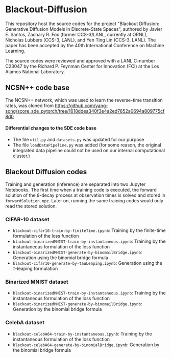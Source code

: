 # Blackout-Diffusion

This repository host the source codes for the project "Blackout Diffusion: Generative Diffusion Models in Discrete-State Spaces", authored by Javier E. Santos, Zachary R. Fox (former CCS-3/LANL, currently at ORNL), Nicholas Lubbers (CCS-3, LANL), and Yen Ting Lin (CCS-3, LANL). The paper has been accepted by the 40th International Conference on Machine Learning. 

The source codes were reviewed and approved with a LANL C-number C23047 by the Richard P. Feynman Center for Innovation (FCI) at the Los Alamos National Laboratory.

## NCSN++ code base
The NCSN++ network, which was used to learn the reverse-time transition rates, was cloned from https://github.com/yang-song/score_sde_pytorch/tree/1618ddea340f3e4a2ed7852a0694a809775cf8d0

#### Differential changes to the SDE code base
- The file `util.py` and `datasets.py` was updated for our purpose 
- The file `loadDataPipeline.py` was added (for some reason, the original integrated data pipeline could not be used on our internal computational cluster.)

## Blackout Diffusion codes

Training and generation (inference) are separated into two Jupyter Notebooks. The first time when a training code is executed, the forward solution of the $\beta$-decay process at observation times is solved and stored in `forwardSolution.npz`. Later on, running the same training codes would only read the stored solution.

### CIFAR-10 dataset
- `blackout-cifar10-train-by-finiteTime.ipynb`:  Training by the finite-time formulation of the loss function
- `blackout-binarizedMNIST-train-by-instantaneous.ipynb`:  Training by the instantaneous formulation of the loss function
- `blackout-binarizedMNIST-generate-by-binomailBridge.ipynb`:  Generation using the binomial bridge formula
- `blackout-cifar10-generate-by-tauLeaping.ipynb`:  Generation using the $\tau$-leaping formulation

### Binarized MNIST dataset
- `blackout-binarizedMNIST-train-by-instantaneous.ipynb`:  Training by the instantaneous formulation of the loss function
- `blackout-binarizedMNIST-generate-by-binomailBridge.ipynb`:  Generation by the binomial bridge formula

### CelebA dataset
- `blackout-celebA64-train-by-instantaneous.ipynb`:  Training by the instantaneous formulation of the loss function
- `blackout-celebA64-generate-by-binomialBridge.ipynb`:  Generation by the binomial bridge formula



